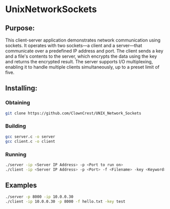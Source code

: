 # UnixNetworkSockets
## Purpose:
This client-server application demonstrates network communication using sockets. It operates with two sockets—a client and a server—that communicate over a predefined IP address and port. The client sends a key and a file's contents to the server, which encrypts the data using the key and returns the encrypted result. The server supports I/O multiplexing, enabling it to handle multiple clients simultaneously, up to a preset limit of five.

## Installing:

### Obtaining
```sh
git clone https://github.com/ClownCrest/UNIX_Network_Sockets
```

### Building
```sh
gcc server.c -o server
gcc client.c -o client
```

### Running
```sh
./server -ip <Server IP Address> -p <Port to run on>
./client -ip <Server IP Address> -p <Port> -f <Filename> -key <Keyword>
```
  
## Examples
```sh
./server -p 8000 -ip 10.0.0.30
./client -ip 10.0.0.30 -p 8000 -f hello.txt -key test
```
